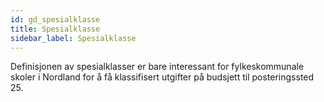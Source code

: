 ```yaml
---
id: gd_spesialklasse
title: Spesialklasse
sidebar_label: Spesialklasse
---
```


Definisjonen av spesialklasser er bare interessant for fylkeskommunale skoler i Nordland for å få klassifisert utgifter på budsjett til posteringssted
25. 

